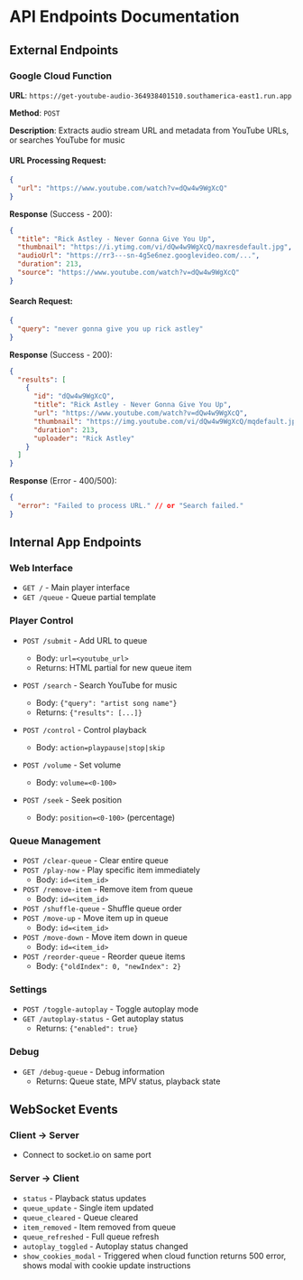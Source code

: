 # API Endpoints Documentation

## External Endpoints

### Google Cloud Function

**URL**: `https://get-youtube-audio-364938401510.southamerica-east1.run.app`

**Method**: `POST`

**Description**: Extracts audio stream URL and metadata from YouTube URLs, or searches YouTube for music

#### URL Processing Request:
```json
{
  "url": "https://www.youtube.com/watch?v=dQw4w9WgXcQ"
}
```

**Response** (Success - 200):
```json
{
  "title": "Rick Astley - Never Gonna Give You Up",
  "thumbnail": "https://i.ytimg.com/vi/dQw4w9WgXcQ/maxresdefault.jpg",
  "audioUrl": "https://rr3---sn-4g5e6nez.googlevideo.com/...",
  "duration": 213,
  "source": "https://www.youtube.com/watch?v=dQw4w9WgXcQ"
}
```

#### Search Request:
```json
{
  "query": "never gonna give you up rick astley"
}
```

**Response** (Success - 200):
```json
{
  "results": [
    {
      "id": "dQw4w9WgXcQ",
      "title": "Rick Astley - Never Gonna Give You Up",
      "url": "https://www.youtube.com/watch?v=dQw4w9WgXcQ",
      "thumbnail": "https://img.youtube.com/vi/dQw4w9WgXcQ/mqdefault.jpg",
      "duration": 213,
      "uploader": "Rick Astley"
    }
  ]
}
```

**Response** (Error - 400/500):
```json
{
  "error": "Failed to process URL." // or "Search failed."
}
```

## Internal App Endpoints

### Web Interface

- `GET /` - Main player interface
- `GET /queue` - Queue partial template

### Player Control

- `POST /submit` - Add URL to queue
  - Body: `url=<youtube_url>`
  - Returns: HTML partial for new queue item

- `POST /search` - Search YouTube for music
  - Body: `{"query": "artist song name"}`
  - Returns: `{"results": [...]}`

- `POST /control` - Control playback
  - Body: `action=playpause|stop|skip`

- `POST /volume` - Set volume
  - Body: `volume=<0-100>`

- `POST /seek` - Seek position  
  - Body: `position=<0-100>` (percentage)

### Queue Management

- `POST /clear-queue` - Clear entire queue
- `POST /play-now` - Play specific item immediately
  - Body: `id=<item_id>`
- `POST /remove-item` - Remove item from queue
  - Body: `id=<item_id>`
- `POST /shuffle-queue` - Shuffle queue order
- `POST /move-up` - Move item up in queue
  - Body: `id=<item_id>`
- `POST /move-down` - Move item down in queue
  - Body: `id=<item_id>`
- `POST /reorder-queue` - Reorder queue items
  - Body: `{"oldIndex": 0, "newIndex": 2}`

### Settings

- `POST /toggle-autoplay` - Toggle autoplay mode
- `GET /autoplay-status` - Get autoplay status
  - Returns: `{"enabled": true}`

### Debug

- `GET /debug-queue` - Debug information
  - Returns: Queue state, MPV status, playback state

## WebSocket Events

### Client → Server
- Connect to socket.io on same port

### Server → Client

- `status` - Playback status updates
- `queue_update` - Single item updated  
- `queue_cleared` - Queue cleared
- `item_removed` - Item removed from queue
- `queue_refreshed` - Full queue refresh
- `autoplay_toggled` - Autoplay status changed
- `show_cookies_modal` - Triggered when cloud function returns 500 error, shows modal with cookie update instructions 